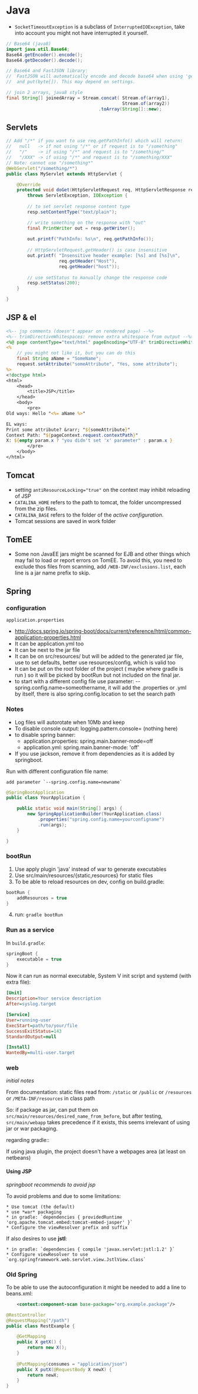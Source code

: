 # Java

* `SocketTimeoutException` is a subclass of `InterruptedIOException`, take into
account you might not have interrupted it yourself.

```java
// Base64 (java8)
import java.util.Base64;
Base64.getEncoder().encode();
Base64.getDecoder().decode();

// Base64 and FastJSON library:
//	FastJSON will automatically encode and decode base64 when using 'getBytes'
//	and put(byte[]). This may depend on settings.

// join 2 arrays, java8 style
final String[] joinedArray = Stream.concat( Stream.of(array1),
											Stream.of(array2))
								   .toArray(String[]::new);

```

## Servlets

```java
// Add "/*" if you want to use req.getPathInfo() which will return:
//   null   -> if not using "/*" or if request is to "/something"
//   "/"    -> if using "/*" and request is to "/something/"
//   "/XXX" -> if using "/*" and request is to "/something/XXX" 
// Note: cannot use "/something*"
@WebServlet("/something/*")
public class MyServlet extends HttpServlet {

	@Override
    protected void doGet(HttpServletRequest req, HttpServletResponse resp)
		throws ServletException, IOException {
		
		// to set servlet response content type
		resp.setContentType("text/plain");

		// write something on the response with "out"
		final PrintWriter out = resp.getWriter();
        
        out.printf("PathInfo: %s\n", req.getPathInfo());
		
		// HttpServletRequest.getHeader() is case insensitive
		out.printf( "Insensitive header example: [%s] and [%s]\n",
					req.getHeader("Host"),
					req.getHeader("host"));
		
		// use setStatus to manually change the response code
        resp.setStatus(200);
    }

}
```

## JSP & el

```jsp
<%-- jsp comments (doesn't appear on rendered page) --%>
<%-- trimDirectiveWhitespaces: remove extra whitespace from output --%>
<%@ page contentType="text/html" pageEncoding="UTF-8" trimDirectiveWhitespaces="true" %>
<%
    // you might not like it, but you can do this
    final String aName = "SomeName";
    request.setAttribute("someAttribute", "Yes, some attribute");
%>
<!doctype html>
<html>
    <head>
        <title>JSP</title>
    </head>
    <body>
        <pre>
Old ways: Hello "<%= aName %>"

EL ways:
Print some attribute? &rarr; "${someAttribute}"
Context Path: "${pageContext.request.contextPath}"
X: ${empty param.x ? "you didn't set 'x' parameter" : param.x }
        </pre>
    </body>
</html>
```

## Tomcat

* setting `antiResourceLocking="true"` on the context may inhibit reloading of JSP
* `CATALINA_HOME` refers to the path to tomcat, the folder uncompressed from the zip files.
* `CATALINA_BASE` refers to the folder of the *active configuration*.
* Tomcat sessions are saved in work folder

## TomEE

* 	Some non JavaEE jars might be scanned for EJB and other things which may
	fail to load or report errors on TomEE. To avoid this, you need to exclude
	thos files from scanning, add `/WEB-INF/exclusions.list`, each line is a jar
	name prefix to skip.

## Spring

### configuration

`application.properties`

* http://docs.spring.io/spring-boot/docs/current/reference/html/common-application-properties.html
* It can be application.yml too
* It can be next to the jar file
* It can be on src/resources/ but will be added to the generated jar file, use to set defaults, better use resources/config, which is valid too
* It can be put on the root folder of the project ( maybe where gradle is run ) so it will be picked by bootRun but not included on the final jar.
* to start with a different config file use parameter: --spring.config.name=someothername, it will add the .properties or .yml by itself, there is also spring.config.location to set the search path
	
### Notes

* Log files will autorotate when 10Mb and keep 
* To disable console output: logging.pattern.console= (nothing here)
* to disable spring banner:
	* application.properties: spring.main.banner-mode=off
	* application.yml: spring.main.banner-mode: 'off'
* If you use jackson, remove it from dependencies as it is added by springboot.

Run with different configuration file name:

	add parameter `--spring.config.name=newname`


```java
@SpringBootApplication
public class YourApplication {

	public static void main(String[] args) {
		new SpringApplicationBuilder(YourApplication.class)
            .properties("spring.config.name=yourconfigname")
            .run(args);
	}

}
```

### bootRun

1. Use apply plugin 'java' instead of war to generate executables
2. Use src/main/resources/{static,resources} for static files
3. To be able to reload resources on dev, config on build.gradle:	
```groovy
bootRun {
    addResources = true
}
```
4. run: `gradle bootRun`

### Run as a service

In `build.gradle`:

```groovy
springBoot {
	executable = true
}
```

Now it can run as normal executable, System V init script and systemd (with extra file):

```ini
[Unit]
Description=Your service description
After=syslog.target

[Service]
User=running-user
ExecStart=path/to/your/file
SuccessExitStatus=143
StandardOutput=null

[Install]
WantedBy=multi-user.target
```

### web

_initial notes_

From documentation: static files read from: `/static` or `/public` or `/resources` or `/META-INF/resources` in class path

So: if package as jar, can put them on `src/main/resources/desired_name_from_before`, but after testing,
`src/main/webapp` takes precedence if it exists, this seems irrelevant of using jar or war packaging.

regarding gradle::

If using java plugin, the project doesn't have a webpages area (at least on netbeans)


#### Using JSP

_springboot recommends to avoid jsp_

To avoid problems and due to some limitations:

	* Use tomcat (the default)
	* use *war* packaging
	* in gradle: `dependencies { providedRuntime 'org.apache.tomcat.embed:tomcat-embed-jasper' }`
	* Configure the viewResolver prefix and suffix


If also desires to use **jstl**:

	* in gradle: `dependencies { compile 'javax.servlet:jstl:1.2' }`
	* Configure viewResolver to use `org.springframework.web.servlet.view.JstlView.class`

### Old Spring

To be able to use the autoconfiguration it might be needed to add a line to beans.xml:
```xml
    <context:component-scan base-package="org.example.package"/>
```

```java
@RestController
@RequestMapping("/path")
public class RestExample {

	@GetMapping
	public X getX() {
		return new X();
	}
	
	@PutMapping(consumes = "application/json")
	public X putX(@RequestBody X newX) {
		return newX;
	}
}
```
